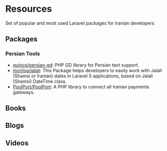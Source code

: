 # Resources
Set of popular and most used Laravel packages for Iranian developers


## Packages

### Persian Tools

* [quince/persian-gd](https://github.com/QuincePHP/persian-gd): PHP GD library for Persian text support.
* [morilog/jalali](https://github.com/morilog/jalali): This Package helps developers to easily work with Jalali (Shamsi or Iranian) dates in Laravel 5 applications, based on Jalali (Shamsi) DateTime class.
* [PoolPort/PoolPort](https://github.com/PoolPort/PoolPort): A PHP library to connect all Iranian payments gateways.
## Books

## Blogs

## Videos
